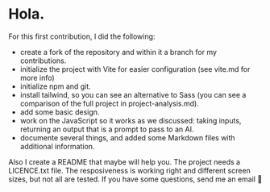 # Hola.

For this first contribution, I did the following:

- create a fork of the repository and within it a branch for my contributions.
- initialize the project with Vite for easier configuration (see vite.md for more info)
- initialize npm and git.
- install tailwind, so you can see an alternative to Sass (you can see a comparison of the full project in project-analysis.md).
- add some basic design.
- work on the JavaScript so it works as we discussed: taking inputs, returning an output that is a prompt to pass to an AI.
- documente several things, and added some Markdown files with additional information.

Also I create a README that maybe will help you. The project needs a LICENCE.txt file.
The resposiveness is working right and different screen sizes, but not all are tested.
If you have some questions, send me an email 🚀